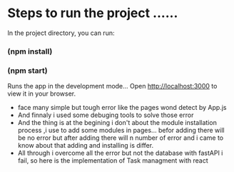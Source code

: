 # Steps to run the project ......

In the project directory, you can run:

### (npm install)
### (npm start)

Runs the app in the development mode...
Open [http://localhost:3000](http://localhost:3000) to view it in your browser.

 
* face many simple but tough error like the pages wond detect by App.js 
* And finnaly i used some debuging tools to solve those error 
* And the thing is at the begining i don't about the module installation process ,i use to add some modules in pages... befor adding there will be no error but after adding there will n number of error and i came to know about that adding and installing is differ.
* All through i overcome all the error but not the database with fastAPI i fail, so here is the implementation of Task managment with react

                                                           